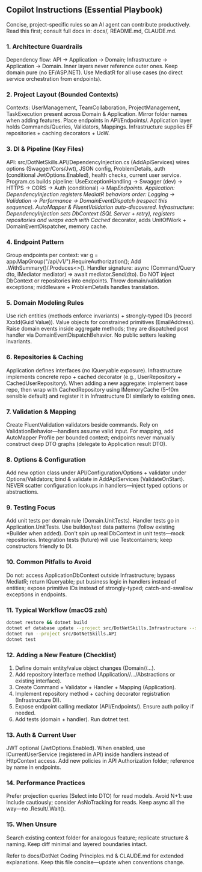 ## Copilot Instructions (Essential Playbook)
Concise, project-specific rules so an AI agent can contribute productively. Read this first; consult full docs in: docs/, README.md, CLAUDE.md.

### 1. Architecture Guardrails
Dependency flow: API → Application → Domain; Infrastructure → Application → Domain. Inner layers never reference outer ones. Keep domain pure (no EF/ASP.NET). Use MediatR for all use cases (no direct service orchestration from endpoints).

### 2. Project Layout (Bounded Contexts)
Contexts: UserManagement, TeamCollaboration, ProjectManagement, TaskExecution present across Domain & Application. Mirror folder names when adding features. Place endpoints in API/Endpoints/<Context>. Application layer holds Commands/Queries, Validators, Mappings. Infrastructure supplies EF repositories + caching decorators + UoW.

### 3. DI & Pipeline (Key Files)
API: src/DotNetSkills.API/DependencyInjection.cs (AddApiServices) wires options (Swagger/Cors/Jwt), JSON config, ProblemDetails, auth (conditional JwtOptions.Enabled), health checks, current user service. Program.cs builds pipeline: UseExceptionHandling → Swagger (dev) → HTTPS → CORS → Auth (conditional) → Map*Endpoints.
Application: DependencyInjection registers MediatR behaviors order: Logging → Validation → Performance → DomainEventDispatch (respect this sequence). AutoMapper & FluentValidation auto-discovered.
Infrastructure: DependencyInjection sets DbContext (SQL Server + retry), registers repositories and wraps each with Cached* decorator, adds UnitOfWork + DomainEventDispatcher, memory cache.

### 4. Endpoint Pattern
Group endpoints per context: var g = app.MapGroup("/api/v1/<resource>").RequireAuthorization(); Add .WithSummary()/.Produces<>(). Handler signature: async (Command/Query dto, IMediator mediator) => await mediator.Send(dto). Do NOT inject DbContext or repositories into endpoints. Throw domain/validation exceptions; middleware + ProblemDetails handles translation.

### 5. Domain Modeling Rules
Use rich entities (methods enforce invariants) + strongly-typed IDs (record XxxId(Guid Value)). Value objects for constrained primitives (EmailAddress). Raise domain events inside aggregate methods; they are dispatched post handler via DomainEventDispatchBehavior. No public setters leaking invariants.

### 6. Repositories & Caching
Application defines interfaces (no IQueryable exposure). Infrastructure implements concrete repo + cached decorator (e.g., UserRepository + CachedUserRepository). When adding a new aggregate: implement base repo, then wrap with Cached<Aggregate>Repository using IMemoryCache (5–10m sensible default) and register it in Infrastructure DI similarly to existing ones.

### 7. Validation & Mapping
Create FluentValidation validators beside commands. Rely on ValidationBehavior—handlers assume valid input. For mapping, add AutoMapper Profile per bounded context; endpoints never manually construct deep DTO graphs (delegate to Application result DTO).

### 8. Options & Configuration
Add new option class under API/Configuration/Options + validator under Options/Validators; bind & validate in AddApiServices (ValidateOnStart). NEVER scatter configuration lookups in handlers—inject typed options or abstractions.

### 9. Testing Focus
Add unit tests per domain rule (Domain.UnitTests). Handler tests go in Application.UnitTests. Use builder/test data patterns (follow existing *Builder when added). Don’t spin up real DbContext in unit tests—mock repositories. Integration tests (future) will use Testcontainers; keep constructors friendly to DI.

### 10. Common Pitfalls to Avoid
Do not: access ApplicationDbContext outside Infrastructure; bypass MediatR; return IQueryable; put business logic in handlers instead of entities; expose primitive IDs instead of strongly-typed; catch-and-swallow exceptions in endpoints.

### 11. Typical Workflow (macOS zsh)
```bash
dotnet restore && dotnet build
dotnet ef database update --project src/DotNetSkills.Infrastructure --startup-project src/DotNetSkills.API
dotnet run --project src/DotNetSkills.API
dotnet test
```

### 12. Adding a New Feature (Checklist)
1. Define domain entity/value object changes (Domain/<Context>/...).
2. Add repository interface method (Application/<Context>/.../Abstractions or existing interface).
3. Create Command + Validator + Handler + Mapping (Application).
4. Implement repository method + caching decorator registration (Infrastructure DI).
5. Expose endpoint calling mediator (API/Endpoints/<Context>). Ensure auth policy if needed.
6. Add tests (domain + handler). Run dotnet test.

### 13. Auth & Current User
JWT optional (JwtOptions.Enabled). When enabled, use ICurrentUserService (registered in API) inside handlers instead of HttpContext access. Add new policies in API Authorization folder; reference by name in endpoints.

### 14. Performance Practices
Prefer projection queries (Select into DTO) for read models. Avoid N+1: use Include cautiously; consider AsNoTracking for reads. Keep async all the way—no .Result/.Wait().

### 15. When Unsure
Search existing context folder for analogous feature; replicate structure & naming. Keep diff minimal and layered boundaries intact.

Refer to docs/DotNet Coding Principles.md & CLAUDE.md for extended explanations. Keep this file concise—update when conventions change.
